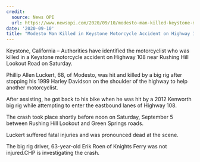 ```yaml
---
credit:
  source: News OPI
  url: https://www.newsopi.com/2020/09/10/modesto-man-killed-keystone-motorcycle-accident-highway-108-identified/
date: '2020-09-10'
title: "Modesto Man Killed in Keystone Motorcycle Accident on Highway 108 Identified"
---
```

Keystone, California – Authorities have identified the motorcyclist who was killed in a Keystone motorcycle accident on Highway 108 near Rushing Hill Lookout Road on Saturday.

Phillip Allen Luckert, 68, of Modesto, was hit and killed by a big rig after stopping his 1999 Harley Davidson on the shoulder of the highway to help another motorcyclist.

After assisting, he got back to his bike when he was hit by a 2012 Kenworth big rig while attempting to enter the eastbound lanes of Highway 108.

The crash took place shortly before noon on Saturday, September 5 between Rushing Hill Lookout and Green Springs roads.

Luckert suffered fatal injuries and was pronounced dead at the scene.

The big rig driver, 63-year-old Erik Roen of Knights Ferry was not injured.CHP is investigating the crash.
